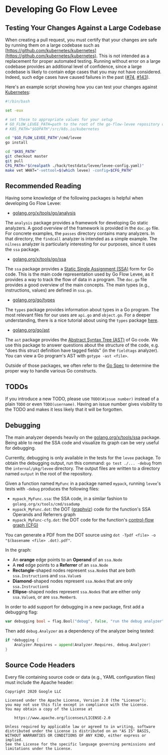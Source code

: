 # Developing Go Flow Levee

## Testing Your Changes Against a Large Codebase

When creating a pull request, you must certify that your changes are safe by running them on a large codebase such as [https://github.com/kubernetes/kubernetes](https://github.com/kubernetes/kubernetes). This is not intended as a replacement for proper automated testing. Running without error on a large codebase provides an additional level of confidence, since a large codebase is likely to contain edge cases that you may not have considered. Indeed, such edge cases have caused failures in the past ([#74](https://github.com/google/go-flow-levee/pull/74), [#143](https://github.com/google/go-flow-levee/pull/143)).

Here's an example script showing how you can test your changes against [Kubernetes](https://github.com/kubernetes/kubernetes):

```bash
#!/bin/bash

set -eux

# set these to appropriate values for your setup
# GO_FLOW_LEVEE_PATH=path to the root of the go-flow-levee repository on your machine
# K8S_PATH="$GOPATH"/src/k8s.io/kubernetes

cd "$GO_FLOW_LEVEE_PATH"/cmd/levee
go install

cd "$K8S_PATH"
git checkout master
git pull
CFG_PATH="$(realpath ./hack/testdata/levee/levee-config.yaml)"
make vet WHAT="-vettool=$(which levee) -config=$CFG_PATH"
```

## Recommended Reading

Having some knowledge of the following packages is helpful when developing Go Flow Levee:

* [golang.org/x/tools/go/analysis](https://golang.org/x/tools/go/analysis)

The `analysis` package provides a framework for developing Go static analyzers. A good overview of the framework is provided in the `doc.go` file. For concrete examples, the `passes` directory contains many analyzers. In that directory, the `findcall` analyzer is intended as a simple example. The `nilness` analyzer is particularly interesting for our purposes, since it uses the `ssa` package.

* [golang.org/x/tools/go/ssa](https://golang.org/x/tools/go/ssa)

The `ssa` package provides a [Static Single Assignment (SSA)](https://en.wikipedia.org/wiki/Static_single_assignment_form) form for Go code. This is the main code representation used by Go Flow Levee, as it provides a way to track the flow of data in a program. The `doc.go` file provides a good overview of the main concepts. The main types (e.g., instructions, values) are defined in `ssa.go`.

* [golang.org/go/types](https://golang.org/pkg/go/types)

The `types` package provides information about types in a Go program. The most relevant files for our uses are `api.go` and `object.go`. For a deeper understanding, there is a nice tutorial about using the `types` package [here](https://github.com/golang/example/tree/master/gotypes).

* [golang.org/go/ast](https://golang.org/pkg/go/ast)

The `ast` package provides the [Abstract Syntax Tree (AST)](https://en.wikipedia.org/wiki/Abstract_syntax_tree) of Go code. We use this package to answer questions about the structure of the code, e.g. "does this struct definition have tagged fields" (in the `fieldtags` analyzer). You can view a Go program's AST with `gotype -ast <file>`.

Outside of those packages, we often refer to the [Go Spec](https://golang.org/ref/spec) to determine the proper way to handle various Go constructs.

## TODOs

If you introduce a new TODO, please use `TODO(#issue number)` instead of a plain `TODO` or even `TODO(username)`. Having an issue number gives visibility to the TODO and makes it less likely that it will be forgotten.

## Debugging

The main analyzer depends heavily on the [golang.org/x/tools/ssa](https://pkg.go.dev/golang.org/x/tools/ssa) package. Being able to read the SSA code and visualize its graph can be very useful for debugging.

Currently, debugging is only available in the tests for the `levee` package. To obtain the debugging output, run this command: `go test ./... -debug` from the `internal/pkg/levee` directory. The output files are written to a directory named `output` in the root of the repository.

Given a function named `MyFunc` in a package named `mypack`, running `levee`'s tests with `-debug` produces the following files:
* `mypack_MyFunc.ssa`: the SSA code, in a similar fashion to `golang.org/x/tools/cmd/ssadump`
* `mypack_MyFunc.dot`: the DOT ([graphviz](https://graphviz.org/)) code for the function's SSA Operands and Referrers graph
* `mypack_MyFunc-cfg.dot`: the DOT code for the function's [control-flow graph (CFG)](https://en.wikipedia.org/wiki/Control-flow_graph)

You can generate a PDF from the DOT source using `dot -Tpdf <file> -o "$(basename <file> .dot).pdf"`.

In the graph:
* An **orange** edge points to an **Operand** of an `ssa.Node`
* A **red** edge points to a **Referrer** of an `ssa.Node`
* **Rectangle**-shaped nodes represent `ssa.Node`s that are both `ssa.Instruction`s and `ssa.Value`s
* **Diamond**-shaped nodes represent `ssa.Node`s that are only `ssa.Instruction`s
* **Ellipse**-shaped nodes represent `ssa.Node`s that are either only `ssa.Value`s, or are `ssa.Member`s.

In order to add support for debugging in a new package, first add a debugging flag:
```go
var debugging bool = flag.Bool("debug", false, "run the debug analyzer")
```

Then add `debug.Analyzer` as a dependency of the analyzer being tested:
```go
if *debugging {
	Analyzer.Requires = append(Analyzer.Requires, debug.Analyzer)
}
```

## Source Code Headers

Every file containing source code or data (e.g., YAML configuration files) must include
the Apache header:

    Copyright 2020 Google LLC

    Licensed under the Apache License, Version 2.0 (the "License");
    you may not use this file except in compliance with the License.
    You may obtain a copy of the License at

        https://www.apache.org/licenses/LICENSE-2.0

    Unless required by applicable law or agreed to in writing, software
    distributed under the License is distributed on an "AS IS" BASIS,
    WITHOUT WARRANTIES OR CONDITIONS OF ANY KIND, either express or implied.
    See the License for the specific language governing permissions and
    limitations under the License.
